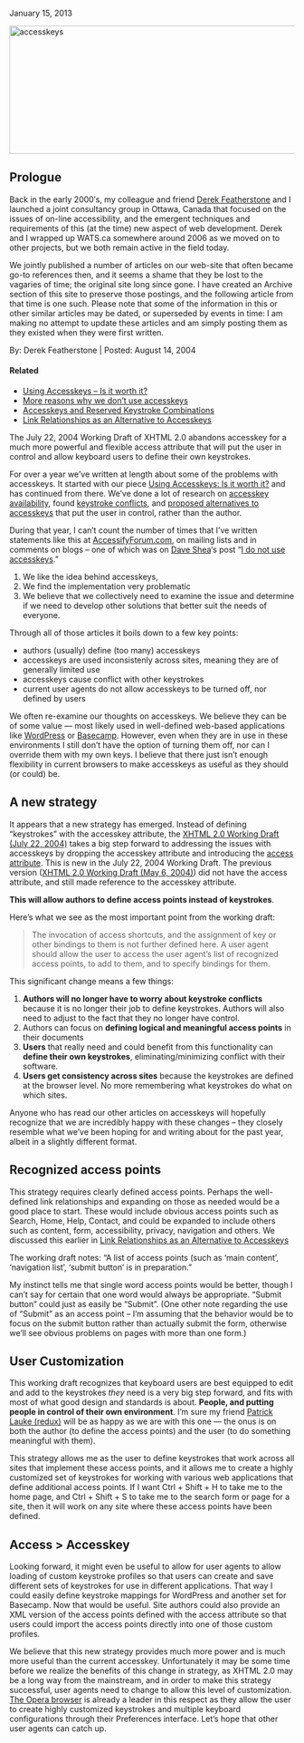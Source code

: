 January 15, 2013

<img src="http://john.foliot.ca/wp-content/uploads/2013/01/accesskeys.jpg" alt="accesskeys" class="aligncenter size-full wp-image-465" sizes="(max-width: 620px) 100vw, 620px" srcset="http://john.foliot.ca/wp-content/uploads/2013/01/accesskeys.jpg 620w, http://john.foliot.ca/wp-content/uploads/2013/01/accesskeys-300x109.jpg 300w" width="620" height="226" />

Prologue
--------

Back in the early 2000′s, my colleague and friend [Derek
Featherstone](http://simplyaccessible.com/) and I launched a joint consultancy
group in Ottawa, Canada that focused on the issues of on-line accessibility, and
the emergent techniques and requirements of this (at the time) new aspect of web
development. Derek and I wrapped up WATS.ca somewhere around 2006 as we moved on
to other projects, but we both remain active in the field today.

We jointly published a number of articles on our web-site that often became
go-to references then, and it seems a shame that they be lost to the vagaries of
time; the original site long since gone. I have created an Archive section of
this site to preserve those postings, and the following article from that time
is one such. Please note that some of the information in this or other similar
articles may be dated, or superseded by events in time: I am making no attempt
to update these articles and am simply posting them as they existed when they
were first written.

By: Derek Featherstone | Posted: August 14, 2004

#### Related

-   [Using Accesskeys – Is it worth
    it?](//john.foliot.ca/using-accesskeys-is-it-worth-it/)
-   [More reasons why we don’t use
    accesskeys](//john.foliot.ca/more-reasons-why-we-dont-use-accesskeys/)
-   [Accesskeys and Reserved Keystroke
    Combinations](//john.foliot.ca/accesskeys-and-reserved-keystroke-combinations/)
-   [Link Relationships as an Alternative to
    Accesskeys](//john.foliot.ca/link-relationships-as-an-alternative-to-accesskeys/)

The July 22, 2004 Working Draft of XHTML 2.0 abandons accesskey for a much more
powerful and flexible access attribute that will put the user in control and
allow keyboard users to define their own keystrokes.

For over a year we’ve written at length about some of the problems with
accesskeys. It started with our piece [Using Accesskeys: Is it worth
it?](http://john.foliot.ca/using-accesskeys-is-it-worth-it/) and has continued
from there. We’ve done a lot of research on [accesskey
availability](http://john.foliot.ca/more-reasons-why-we-dont-use-accesskeys/),
found [keystroke
conflicts](http://john.foliot.ca/accesskeys-and-reserved-keystroke-combinations/),
and [proposed alternatives to
accesskeys](http://john.foliot.ca/link-relationships-as-an-alternative-to-accesskeys/)
that put the user in control, rather than the author.

During that year, I can’t count the number of times that I’ve written statements
like this at
<a href="http://www.accessifyforum.com/" class="broken_link">AccessifyForum.com</a>,
on mailing lists and in comments on blogs – one of which was on [Dave
Shea](http://www.mezzoblue.com/)‘s post “[I do not use
accesskeys](http://www.mezzoblue.com/archives/2003/12/29/i_do_not_use/).”

1.  We like the idea behind accesskeys,
2.  We find the implementation very problematic
3.  We believe that we collectively need to examine the issue and determine if
    we need to develop other solutions that better suit the needs of everyone.

Through all of those articles it boils down to a few key points:

-   authors (usually) define (too many) accesskeys
-   accesskeys are used inconsistenly across sites, meaning they are of
    generally limited use
-   accesskeys cause conflict with other keystrokes
-   current user agents do not allow accesskeys to be turned off, nor defined by
    users

We often re-examine our thoughts on accesskeys. We believe they can be of some
value — most likely used in well-defined web-based applications like
[WordPress](http://www.worpress.org/) or [Basecamp](http://www.basecamphq.com/).
However, even when they are in use in these environments I still don’t have the
option of turning them off, nor can I override them with my own keys. I believe
that there just isn’t enough flexibility in current browsers to make accesskeys
as useful as they should (or could) be.

A new strategy
--------------

It appears that a new strategy has emerged. Instead of defining “keystrokes”
with the accesskey attribute, the [XHTML 2.0 Working Draft (July 22,
2004)](http://www.w3.org/TR/2004/WD-xhtml2-20040722/) takes a big step forward
to addressing the issues with accesskeys by dropping the accesskey attribute and
introducing the [access
attribute](http://www.w3.org/TR/2004/WD-xhtml2-20040722/mod-hyperAttributes.html#adef_hyperAttributes_access).
This is new in the July 22, 2004 Working Draft. The previous version ([XHTML 2.0
Working Draft (May 6, 2004)](http://www.w3.org/TR/2003/WD-xhtml2-20030506/)) did
not have the access attribute, and still made reference to the accesskey
attribute.

**This will allow authors to define access points instead of keystrokes**.

Here’s what we see as the most important point from the working draft:

> The invocation of access shortcuts, and the assignment of key or other
> bindings to them is not further defined here. A user agent should allow the
> user to access the user agent’s list of recognized access points, to add to
> them, and to specify bindings for them.

This significant change means a few things:

1.  **Authors will no longer have to worry about keystroke conflicts** because
    it is no longer their job to define keystrokes. Authors will also need to
    adjust to the fact that they no longer have control.
2.  Authors can focus on **defining logical and meaningful access points** in
    their documents
3.  **Users** that really need and could benefit from this functionality can
    **define their own keystrokes**, eliminating/minimizing conflict with
    their software.
4.  **Users get consistency across sites** because the keystrokes are defined at
    the browser level. No more remembering what keystrokes do what on
    which sites.

Anyone who has read our other articles on accesskeys will hopefully recognize
that we are incredibly happy with these changes – they closely resemble what
we’ve been hoping for and writing about for the past year, albeit in a slightly
different format.

Recognized access points
------------------------

This strategy requires clearly defined access points. Perhaps the well-defined
link relationships and expanding on those as needed would be a good place to
start. These would include obvious access points such as Search, Home, Help,
Contact, and could be expanded to include others such as content, form,
accessibility, privacy, navigation and others. We discussed this earlier in
[Link Relationships as an Alternative to
Accesskeys](http://john.foliot.ca/link-relationships-as-an-alternative-to-accesskeys/)

The working draft notes: “A list of access points (such as ‘main content’,
‘navigation list’, ‘submit button’ is in preparation.”

My instinct tells me that single word access points would be better, though I
can’t say for certain that one word would always be appropriate. “Submit button”
could just as easily be “Submit”. (One other note regarding the use of “Submit”
as an access point – I’m assuming that the behavior would be to focus on the
submit button rather than actually submit the form, otherwise we’ll see obvious
problems on pages with more than one form.)

User Customization
------------------

This working draft recognizes that keyboard users are best equipped to edit and
add to the keystrokes *they* need is a very big step forward, and fits with most
of what good design and standards is about. **People, and putting people in
control of their own environment**. I’m sure my friend [Patrick Lauke
(redux)](http://www.splintered.co.uk/) will be as happy as we are with this one
— the onus is on both the author (to define the access points) and the user (to
do something meaningful with them).

This strategy allows me as the user to define keystrokes that work across all
sites that implement these access points, and it allows me to create a highly
customized set of keystrokes for working with various web applications that
define additional access points. If I want Ctrl + Shift + H to take me to the
home page, and Ctrl + Shift + S to take me to the search form or page for a
site, then it will work on any site where these access points have been defined.

Access &gt; Accesskey
---------------------

Looking forward, it might even be useful to allow for user agents to allow
loading of custom keystroke profiles so that users can create and save different
sets of keystrokes for use in different applications. That way I could easily
define keystroke mappings for WordPress and another set for Basecamp. Now that
would be useful. Site authors could also provide an XML version of the access
points defined with the access attribute so that users could import the access
points directly into one of those custom profiles.

We believe that this new strategy provides much more power and is much more
useful than the current accesskey. Unfortunately it may be some time before we
realize the benefits of this change in strategy, as XHTML 2.0 may be a long way
from the mainstream, and in order to make this strategy successful, user agents
need to change to allow this level of customization. [The Opera
browser](http://www.opera.com/) is already a leader in this respect as they
allow the user to create highly customized keystrokes and multiple keyboard
configurations through their Preferences interface. Let’s hope that other user
agents can catch up.
